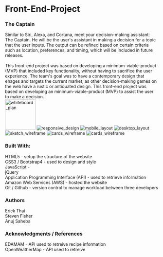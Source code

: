 # Front-End-Project

<h3>The Captain</h3>
Similar to Siri, Alexa, and Cortana, meet your decision-making assistant: The Captain.  He will be the user's assistant in making a decision for a topic that the user inputs. The output can be refined based on certain criteria such as location, preferences, and timing, which will be included in future releases.
<br>
<br>
This front-end project was based on developing a minimum-viable-product (MVP) that included key functionality, without having to sacrifice the user experience. The team's goal was to have a contemporary design that enages and targets the current market, as other decision-making games on the web have a rustic or antiquated design. This front-end project was based on developing an minimum-viable-product (MVP) to assist the user to make a decision.
<br>

<img src="/img/planning/whiteboard_initial.png" alt="whiteboard_plan"  style = "height: 100px; width: 100px">
<img src="/img/planning/response_plan.png" alt="responsive_design">
<img src="/img/planning/mobile_layout.png" alt="mobile_layout">
<img src="/img/planning/desktop_layout.png" alt="desktop_layout">
<img src="/img/planning/sketch_wireframe.png" alt="sketch_wireframe">
<img src="/img/planning/desktop_wireframe.png" alt="cards_wireframe">
<img src="/img/planning/cards_wireframe.png" alt="cards_wireframe">

<br>

<h3>Built With:</h3>
HTML5 - setup the structure of the website
<br>
CSS3 / Bootstrap4 - used to design and style 
<br>
JavaScript -
<br>
jQuery
<br>
Application Programming Interface (API) - used to retrieve information 
<br>
Amazon Web Services (AWS) - hosted the website 
<br>
Git / Github - version control to manage workload between three developers
<br>

<h3>Authors</h3>
Erick Thai 
<br>
Steven Fisher
<br>
Anuj Saheba
<br>

<h3>Acknowledgments / References</h3>
EDAMAM - API used to retreive recipe information
<br>
OpenWeatherMap - API used to retreive 
